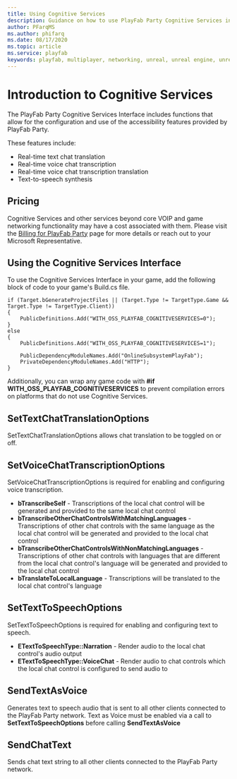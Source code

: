 ```yaml
---
title: Using Cognitive Services
description: Guidance on how to use PlayFab Party Cognitive Services in your Unreal Engine Project.
author: PFarqMS
ms.author: phifarq
ms.date: 08/17/2020
ms.topic: article
ms.service: playfab
keywords: playfab, multiplayer, networking, unreal, unreal engine, unreal engine 4, unreal engine 5, middleware
---
```


# Introduction to Cognitive Services

The PlayFab Party Cognitive Services Interface includes functions that allow for the configuration and use of the accessibility features provided by PlayFab Party.

These features include:

- Real-time text chat translation
- Real-time voice chat transcription
- Real-time voice chat transcription translation
- Text-to-speech synthesis 

## Pricing
Cognitive Services and other services beyond core VOIP and game networking functionality may have a cost associated with them. Please visit the [Billing for PlayFab Party](pricing.md) page for more details or reach out to your Microsoft Representative.


## Using the Cognitive Services Interface
To use the Cognitive Services Interface in your game, add the following block of code to your game's Build.cs file.
<pre><code>if (Target.bGenerateProjectFiles || (Target.Type != TargetType.Game && Target.Type != TargetType.Client))
{
	PublicDefinitions.Add("WITH_OSS_PLAYFAB_COGNITIVESERVICES=0");
}
else
{
	PublicDefinitions.Add("WITH_OSS_PLAYFAB_COGNITIVESERVICES=1");

	PublicDependencyModuleNames.Add("OnlineSubsystemPlayFab");
	PrivateDependencyModuleNames.Add("HTTP");
}
</code></pre>

Additionally, you can wrap any game code with **#if WITH_OSS_PLAYFAB_COGNITIVESERVICES** to prevent compilation errors on platforms that do not use Cognitive Services.

## SetTextChatTranslationOptions
SetTextChatTranslationOptions allows chat translation to be toggled on or off.

## SetVoiceChatTranscriptionOptions
SetVoiceChatTranscriptionOptions is required for enabling and configuring voice transcription.

- **bTranscribeSelf** - Transcriptions of the local chat control will be generated and provided to the same local chat control
- **bTranscribeOtherChatControlsWithMatchingLanguages** - Transcriptions of other chat controls with the same language as the local chat control will be generated and provided to the local chat control 
- **bTranscribeOtherChatControlsWithNonMatchingLanguages** - Transcriptions of other chat controls with languages that are different from the local chat control's language will be generated and provided to the local chat control
- **bTranslateToLocalLanguage** - Transcriptions will be translated to the local chat control's language

## SetTextToSpeechOptions
SetTextToSpeechOptions is required for enabling and configuring text to speech.

- **ETextToSpeechType::Narration** - Render audio to the local chat control's audio output
- **ETextToSpeechType::VoiceChat** - Render audio to chat controls which the local chat control is configured to send audio to

## SendTextAsVoice
Generates text to speech audio that is sent to all other clients connected to the PlayFab Party network.
Text as Voice must be enabled via a call to **SetTextToSpeechOptions** before calling **SendTextAsVoice**

## SendChatText
Sends chat text string to all other clients connected to the PlayFab Party network.

